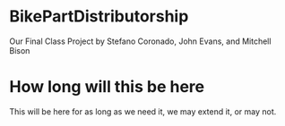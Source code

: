 # BikePartDistributorship
Our Final Class Project
by Stefano Coronado, John Evans, and Mitchell Bison


# How long will this be here
This will be here for as long as we need it, we may extend it, or may not.


